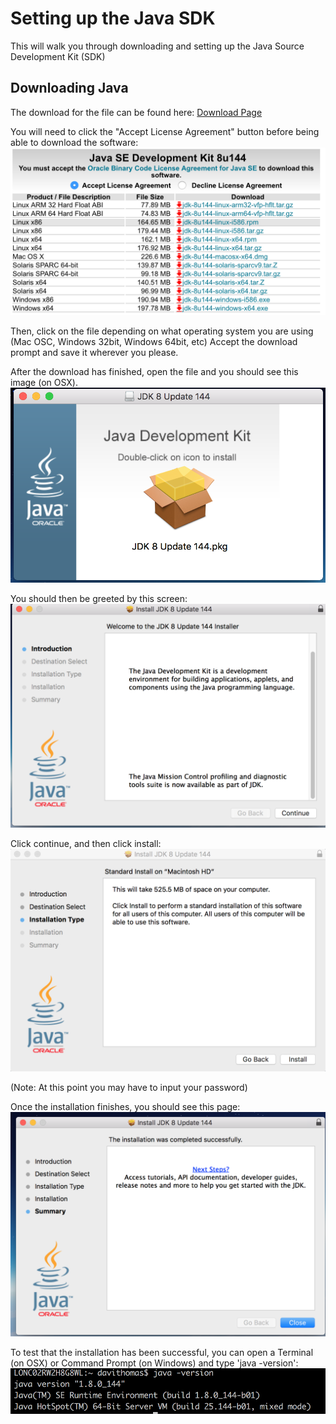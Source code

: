 # Setting up the Java SDK

This will walk you through downloading and setting up the Java Source Development Kit (SDK)

## Downloading Java

The download for the file can be found here:
[Download Page](http://www.oracle.com/technetwork/java/javase/downloads/jdk8-downloads-2133151.html)

You will need to click the "Accept License Agreement" button before being able to download the software:
![java-download](assets/java-setup/java-download.png)

Then, click on the file depending on what operating system you are using (Mac OSC, Windows 32bit, Windows 64bit, etc)
Accept the download prompt and save it wherever you please.

After the download has finished, open the file and you should see this image (on OSX).
![java-setup](assets/java-setup/java-setup.png)

You should then be greeted by this screen:
![java-install](assets/java-setup/java-install.png)

Click continue, and then click install:
![java-install2](assets/java-setup/java-install2.png)

(Note: At this point you may have to input your password)

Once the installation finishes, you should see this page:
![java-install3](assets/java-setup/java-install3.png)

To test that the installation has been successful, you can open a Terminal (on OSX) or Command Prompt (on Windows) and type 'java -version':
![java-version](assets/java-setup/java-version.png)
